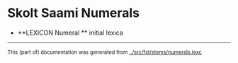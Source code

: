 
# Skolt Saami Numerals


 * **LEXICON Numeral   **  initial lexica





















* * *
<small>This (part of) documentation was generated from [../src/fst/stems/numerals.lexc](http://github.com/giellalt/lang-sms/blob/main/../src/fst/stems/numerals.lexc)</small>